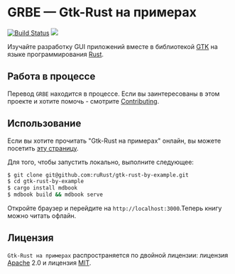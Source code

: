 # GRBE — Gtk-Rust на примерах

[![Build Status](https://travis-ci.org/ruRust/gtk-rust-by-example.svg?branch=master)](https://travis-ci.org/ruRust/gtk-rust-by-example) [![][License]](#Лицензия)

[License]: https://img.shields.io/crates/l/rustc-serialize.svg

Изучайте разработку GUI приложений вместе в библиотекой [GTK][gtk] на языке программирования [Rust][rust].

[rust]: https://www.rust-lang.org/ru-RU/
[gtk]: https://github.com/gtk-rs/gtk/

## Работа в процессе

Перевод `GRBE` находится в процессе.
Если вы заинтересованы в этом проекте и хотите помочь - смотрите [Contributing](https://github.com/ruRust/gtk-rust-by-example/blob/master/CONTRIBUTING.md).

## Использование

Если вы хотите прочитать "Gtk-Rust на примерах" онлайн, вы можете посетить [эту страницу][page].

[page]:  http://rurust.github.io/gtk-rust-by-example

Для того, чтобы запустить локально, выполните следующее:

```bash
$ git clone git@github.com:ruRust/gtk-rust-by-example.git
$ cd gtk-rust-by-example
$ cargo install mdbook
$ mdbook build && mdbook serve
```
Откройте браузер и перейдите на `http://localhost:3000`.Теперь книгу можно читать офлайн.


## Лицензия

`Gtk-Rust на примерах` распространяется по двойной лицензии: лицензия [Apache][apache] 2.0 и лицензия [MIT][mit].

[apache]: https://github.com/ruRust/gtk-rust-by-example/blob/master/LICENSE-APACHE
[mit]: https://github.com/ruRust/gtk-rust-by-example/blob/master/LICENSE-MIT.md